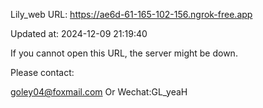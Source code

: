 Lily_web URL: https://ae6d-61-165-102-156.ngrok-free.app

Updated at: 2024-12-09 21:19:40

If you cannot open this URL, the server might be down.

Please contact: 

goley04@foxmail.com Or Wechat:GL_yeaH